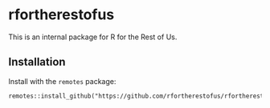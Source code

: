 # rfortherestofus

This is an internal package for R for the Rest of Us.

## Installation

Install with the `remotes` package:

```
remotes::install_github("https://github.com/rfortherestofus/rfortherestofus")
```
